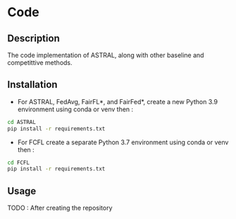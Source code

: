 # Code

## Description

The code implementation of ASTRAL, along with other baseline and competittive methods.

## Installation

- For ASTRAL, FedAvg, FairFL*, and FairFed*, create a new Python 3.9 environment using conda or venv then :

```bash
cd ASTRAL
pip install -r requirements.txt
```

- For FCFL create a separate Python 3.7 environment using conda or venv then :

```bash
cd FCFL
pip install -r requirements.txt
```

## Usage

TODO : After creating the repository
